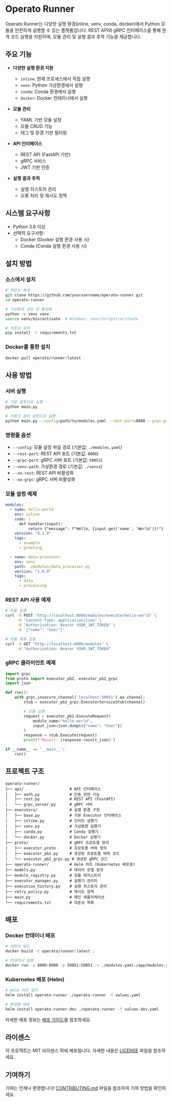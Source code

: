 # Operato Runner

Operato Runner는 다양한 실행 환경(inline, venv, conda, docker)에서 Python 모듈을 안전하게 실행할 수 있는 플랫폼입니다. REST API와 gRPC 인터페이스를 통해 원격 코드 실행을 지원하며, 모듈 관리 및 실행 결과 추적 기능을 제공합니다.

## 주요 기능

- **다양한 실행 환경 지원**

  - `inline`: 현재 프로세스에서 직접 실행
  - `venv`: Python 가상환경에서 실행
  - `conda`: Conda 환경에서 실행
  - `docker`: Docker 컨테이너에서 실행

- **모듈 관리**

  - YAML 기반 모듈 설정
  - 모듈 CRUD 기능
  - 태그 및 환경 기반 필터링

- **API 인터페이스**

  - REST API (FastAPI 기반)
  - gRPC 서비스
  - JWT 기반 인증

- **실행 결과 추적**
  - 실행 히스토리 관리
  - 오류 처리 및 재시도 정책

## 시스템 요구사항

- Python 3.8 이상
- 선택적 요구사항:
  - Docker (Docker 실행 환경 사용 시)
  - Conda (Conda 실행 환경 사용 시)

## 설치 방법

### 소스에서 설치

```bash
# 저장소 복제
git clone https://github.com/yourusername/operato-runner.git
cd operato-runner

# 가상환경 생성 및 활성화
python -m venv venv
source venv/bin/activate  # Windows: venv\Scripts\activate

# 의존성 설치
pip install -r requirements.txt
```

### Docker를 통한 설치

```bash
docker pull operato/runner:latest
```

## 사용 방법

### 서버 실행

```bash
# 기본 설정으로 실행
python main.py

# 사용자 정의 설정으로 실행
python main.py --config=path/to/modules.yaml --rest-port=8080 --grpc-port=50052 --venv-path=./custom_venvs
```

### 명령줄 옵션

- `--config`: 모듈 설정 파일 경로 (기본값: `./modules.yaml`)
- `--rest-port`: REST API 포트 (기본값: `8000`)
- `--grpc-port`: gRPC 서버 포트 (기본값: `50051`)
- `--venv-path`: 가상환경 경로 (기본값: `./venvs`)
- `--no-rest`: REST API 비활성화
- `--no-grpc`: gRPC 서버 비활성화

### 모듈 설정 예제

```yaml
modules:
  - name: hello-world
    env: inline
    code: |
      def handler(input):
          return {"message": f"Hello, {input.get('name', 'World')}!"}
    version: "0.1.0"
    tags:
      - example
      - greeting

  - name: data-processor
    env: venv
    path: ./modules/data_processor.py
    version: "1.0.0"
    tags:
      - data
      - processing
```

### REST API 사용 예제

```bash
# 모듈 실행
curl -X POST "http://localhost:8000/modules/execute/hello-world" \
     -H "Content-Type: application/json" \
     -H "Authorization: Bearer YOUR_JWT_TOKEN" \
     -d '{"name": "User"}'

# 모듈 목록 조회
curl -X GET "http://localhost:8000/modules" \
     -H "Authorization: Bearer YOUR_JWT_TOKEN"
```

### gRPC 클라이언트 예제

```python
import grpc
from proto import executor_pb2, executor_pb2_grpc
import json

def run():
    with grpc.insecure_channel('localhost:50051') as channel:
        stub = executor_pb2_grpc.ExecutorServiceStub(channel)

        # 모듈 실행
        request = executor_pb2.ExecuteRequest(
            module_name="hello-world",
            input_json=json.dumps({"name": "User"})
        )
        response = stub.Execute(request)
        print(f"Result: {response.result_json}")

if __name__ == '__main__':
    run()
```

## 프로젝트 구조

```
operato-runner/
├── api/                    # API 인터페이스
│   ├── auth.py             # 인증 관련 기능
│   ├── rest.py             # REST API (FastAPI)
│   └── grpc_server.py      # gRPC 서버
├── executors/              # 실행 환경 구현
│   ├── base.py             # 기본 Executor 인터페이스
│   ├── inline.py           # 인라인 실행기
│   ├── venv.py             # 가상환경 실행기
│   ├── conda.py            # Conda 실행기
│   └── docker.py           # Docker 실행기
├── proto/                  # gRPC 프로토콜 정의
│   ├── executor.proto      # 프로토콜 버퍼 정의
│   ├── executor_pb2.py     # 생성된 프로토콜 버퍼 코드
│   └── executor_pb2_grpc.py # 생성된 gRPC 코드
├── operato-runner/         # Helm 차트 (Kubernetes 배포용)
├── models.py               # 데이터 모델 정의
├── module_registry.py      # 모듈 레지스트리
├── executor_manager.py     # 실행기 관리자
├── execution_history.py    # 실행 히스토리 관리
├── retry_policy.py         # 재시도 정책
├── main.py                 # 메인 애플리케이션
└── requirements.txt        # 의존성 목록
```

## 배포

### Docker 컨테이너 배포

```bash
# 이미지 빌드
docker build -t operato/runner:latest .

# 컨테이너 실행
docker run -p 8000:8000 -p 50051:50051 -v ./modules.yaml:/app/modules.yaml operato/runner:latest
```

### Kubernetes 배포 (Helm)

```bash
# Helm 차트 설치
helm install operato-runner ./operato-runner -f values.yaml

# 환경별 배포
helm install operato-runner-dev ./operato-runner -f values-dev.yaml
```

자세한 배포 정보는 [배포 가이드](operato-runner/ci/README.md)를 참조하세요.

## 라이센스

이 프로젝트는 MIT 라이센스 하에 배포됩니다. 자세한 내용은 [LICENSE](LICENSE) 파일을 참조하세요.

## 기여하기

기여는 언제나 환영합니다! [CONTRIBUTING.md](CONTRIBUTING.md) 파일을 참조하여 기여 방법을 확인하세요.
